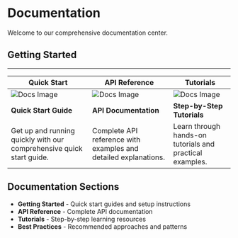 # Documentation

Welcome to our comprehensive documentation center.

## Getting Started

---

| Quick Start | API Reference | Tutorials |
|-------------|---------------|-----------|
| ![Docs Image](https://via.placeholder.com/400x300/2ecc71/ffffff?text=Quick+Start) | ![Docs Image](https://via.placeholder.com/400x300/3498db/ffffff?text=API+Ref) | ![Docs Image](https://via.placeholder.com/400x300/e67e22/ffffff?text=Tutorials) |
| **Quick Start Guide** | **API Documentation** | **Step-by-Step Tutorials** |
| Get up and running quickly with our comprehensive quick start guide. | Complete API reference with examples and detailed explanations. | Learn through hands-on tutorials and practical examples. |

## Documentation Sections

- **Getting Started** - Quick start guides and setup instructions
- **API Reference** - Complete API documentation
- **Tutorials** - Step-by-step learning resources
- **Best Practices** - Recommended approaches and patterns
